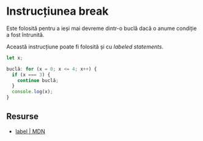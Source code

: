 # Instrucțiunea break

Este folosită pentru a ieși mai devreme dintr-o buclă dacă o anume condiție a fost întrunită.

Această instrucțiune poate fi folosită și cu *labeled statements*.

```javascript
let x;

buclă: for (x = 0; x <= 4; x++) {
  if (x === 3) {
    continue buclă;
  }
  console.log(x);
}
```

## Resurse

- [label | MDN](https://developer.mozilla.org/en-US/docs/Web/JavaScript/Reference/Statements/label)
